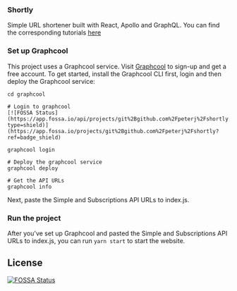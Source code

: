 ### Shortly

Simple URL shortener built with React, Apollo and GraphQL. You can find the
corresponding tutorials
[here](https://medium.com/@pjausovec/building-url-shortener-using-react-apollo-and-graphql-part-i-467aef8c64ce)

### Set up Graphcool

This project uses a Graphcool service. Visit [Graphcool](http://graph.cool) to
sign-up and get a free account. To get started, install the Graphcool CLI first,
login and then deploy the Graphcool service:

```
cd graphcool

# Login to graphcool
[![FOSSA Status](https://app.fossa.io/api/projects/git%2Bgithub.com%2Fpeterj%2Fshortly.svg?type=shield)](https://app.fossa.io/projects/git%2Bgithub.com%2Fpeterj%2Fshortly?ref=badge_shield)

graphcool login

# Deploy the graphcool service
graphcool deploy

# Get the API URLs
graphcool info
```

Next, paste the Simple and Subscriptions API URLs to index.js.

### Run the project

After you've set up Graphcool and pasted the Simple and Subscriptions API URLs
to index.js, you can run `yarn start` to start the website.


## License
[![FOSSA Status](https://app.fossa.io/api/projects/git%2Bgithub.com%2Fpeterj%2Fshortly.svg?type=large)](https://app.fossa.io/projects/git%2Bgithub.com%2Fpeterj%2Fshortly?ref=badge_large)